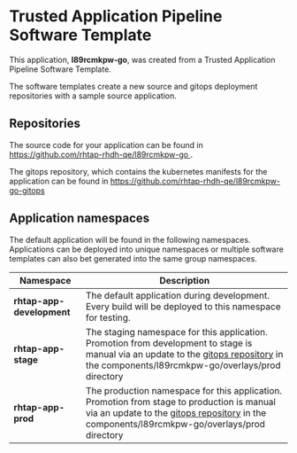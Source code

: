 # Trusted Application Pipeline Software Template

This application, **l89rcmkpw-go**, was created from a Trusted Application Pipeline Software Template.

The software templates create a new source and gitops deployment repositories with a sample source application. 

## Repositories

The source code for your application can be found in [https://github.com/rhtap-rhdh-qe/l89rcmkpw-go ](https://github.com/rhtap-rhdh-qe/l89rcmkpw-go ).
 
The gitops repository, which contains the kubernetes manifests for the application can be found in 
[https://github.com/rhtap-rhdh-qe/l89rcmkpw-go-gitops ](https://github.com/rhtap-rhdh-qe/l89rcmkpw-go-gitops ) 

## Application namespaces 

The default application will be found in the following namespaces. Applications can be deployed into unique namespaces or multiple software templates can also bet generated into the same group namespaces.  

|  Namespace   |  Description   |  
| -------- | -------- |   
| **rhtap-app-development** | The default application during development. Every build will be deployed to this namespace for testing. | 
| **rhtap-app-stage** | The staging namespace for this application. Promotion from development to stage is manual via an update to the [gitops repository](https://github.com/rhtap-rhdh-qe/l89rcmkpw-go-gitops ) in the components/l89rcmkpw-go/overlays/prod directory |  
| **rhtap-app-prod** | The production namespace for this application. Promotion from stage to production is manual via an update to the [gitops repository](https://github.com/rhtap-rhdh-qe/l89rcmkpw-go-gitops ) in the components/l89rcmkpw-go/overlays/prod directory | 